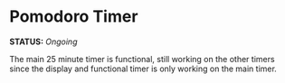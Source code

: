 # Pomodoro Timer  

**STATUS:** *Ongoing*  

The main 25 minute timer is functional, still working on the other timers since the display and functional timer is only working on the main timer.  
